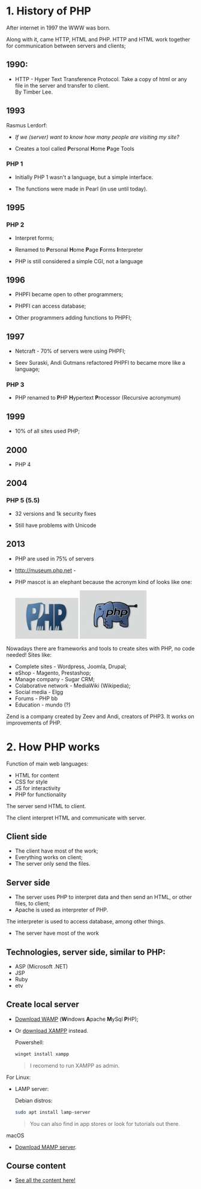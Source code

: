 # 1. History of PHP

After internet in 1997 the WWW was born.

Along with it, came HTTP, HTML and PHP.
HTTP and HTML work together for communication between servers and clients;

## 1990:

* HTTP - Hyper Text Transference Protocol. Take a copy of html or any file in the server and transfer to client.  
  By Timber Lee.

## 1993

Rasmus Lerdorf:

* *If we (server) want to know how many people are visiting my site?*

* Creates a tool called **P**ersonal **H**ome **P**age Tools

### PHP 1

* Initially PHP 1 wasn't a language, but a simple interface.

* The functions were made in Pearl (in use until today).

## 1995

### PHP 2

* Interpret forms;

* Renamed to **P**ersonal **H**ome **P**age **F**orms **I**nterpreter

* PHP is still considered a simple CGI, not a language

## 1996

* PHPFI became open to other programmers;

* PHPFI can access database;

* Other programmers adding functions to PHPFI;

## 1997

* Netcraft - 70% of servers were using PHPFI;

* Seev Suraski, Andi Gutmans refactored PHPFI to became more like a language;

### PHP 3

* PHP renamed to **P**HP **H**ypertext **P**rocessor (Recursive acronymum)

## 1999

* 10% of all sites used PHP;

## 2000

* PHP 4

## 2004

### PHP 5 (5.5)

* 32 versions and 1k security fixes

* Still have problems with Unicode

## 2013

* PHP are used in 75% of servers

* http://museum.php.net - 

* PHP mascot is an elephant because the acronym kind of looks like one:

  ![PHP acronym looking like elephant](img/php-elephant.png)
  ![PHP acronym looking like elephant](img/php-elephant-2.png)

Nowadays there are frameworks and tools to create sites with PHP, no code needed! Sites like:

* Complete sites - Wordpress, Joomla, Drupal;
* eShop - Magento, Prestashop;
* Manage company - Sugar CRM;
* Colaborative network - MediaWiki (Wikipedia);
* Social media - Elgg
* Forums - PHP bb
* Education - mundo (?)

Zend is a company created by Zeev and Andi, creators of PHP3. It works on improvements of PHP.

# 2. How PHP works

Function of main web languages:

* HTML for content
* CSS for style
* JS for interactivity
* PHP for functionality


The server send HTML to client.

The client interpret HTML and communicate with server.

## Client side

* The client have most of the work;
* Everything works on client;
* The server only send the files.

## Server side

* The server uses PHP to interpret data and then send an HTML, or other files, to client;
* Apache is used as interpreter of PHP.

The interpreter is used to access database, among other things.

* The server have most of the work

## Technologies, server side, similar to PHP:

* ASP (Microsoft .NET)
* JSP
* Ruby
* etv

## Create local server

* [Download WAMP](https://www.wampserver.com/en/) (**W**indows **A**pache **M**ySql **P**HP);
* Or [download XAMPP](https://www.apachefriends.org/pt_br/index.html) instead.
  
  Powershell:

  ```powershell
  winget install xampp
  ```

  > I recomend to run XAMPP as admin.

For Linux:

* LAMP server:

  Debian distros:

  ```bash
  sudo apt install lamp-server
  ```

  > You can also find in app stores or look for tutorials out there.

macOS

* [Download MAMP server](https://www.google.com/search?client=firefox-b-d&q=mamp+server).

## Course content

* [See all the content here!](https://www.cursoemvideo.com/curso/php-basico/aulas/php/modulos/conteudo-para-o-curso-de-php/)
